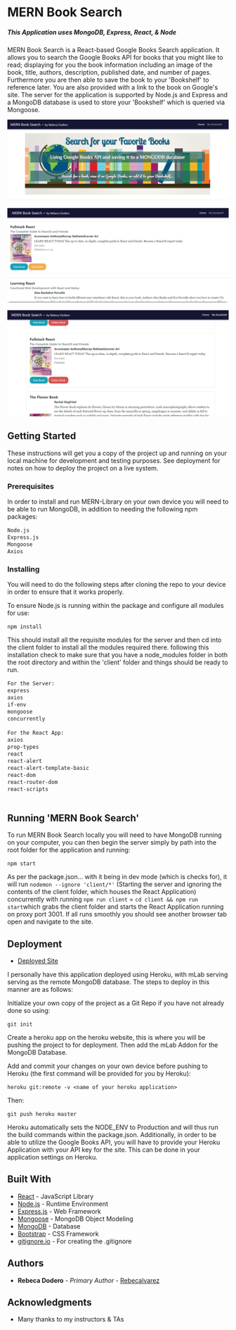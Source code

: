 # MERN Book Search
##### This Application uses MongoDB, Express, React, &amp; Node

MERN Book Search is a React-based Google Books Search application.  It allows you to search the Google Books API for books that you might like to read; displaying for you the book information including an image of the book, title, authors, description, published date, and number of pages.  Furthermore you are then able to save the book to your 'Bookshelf' to reference later.  You are also provided with a link to the book on Google's site.  The server for the application is supported by Node.js and Express and a MongoDB database is used to store your 'Bookshelf' which is queried via Mongoose.

![Main](client/public/img/main.png)

![Home Search](client/public/img/home.png)

![Home Search](client/public/img/bookshelf.png)

## Getting Started

These instructions will get you a copy of the project up and running on your local machine for development and testing purposes.  See deployment for notes on how to deploy the project on a live system.

### Prerequisites

In order to install and run MERN-Library on your own device you will need to be able to run MongoDB, in addition to needing the following npm packages:

```
Node.js
Express.js
Mongoose
Axios
```

### Installing

You will need to do the following steps after cloning the repo to your device in order to ensure that it works properly.

To ensure Node.js is running within the package and configure all modules for use:

```
npm install
```

This should install all the requisite modules for the server and then cd into the client folder to install all the modules required there.  following this installation check to make sure that you have a node_modules folder in both the root directory and within the 'client' folder and things should be ready to run.

```
For the Server:
express             
axios               
if-env              
mongoose            
concurrently        

For the React App:
axios               
prop-types          
react               
react-alert         
react-alert-template-basic
react-dom       
react-router-dom    
react-scripts
            
```

## Running 'MERN Book Search'

To run MERN Book Search locally you will need to have MongoDB running on your computer, you can then begin the server simply by path into the root folder for the application and running:

```
npm start
```

As per the package.json... with it being in dev mode (which is checks for), it will run ```nodemon --ignore 'client/*'``` (Starting the server and ignoring the contents of the client folder, which houses the React Application) concurrently with running ```npm run client``` = ```cd client && npm run start```which grabs the client folder and starts the React Application running on proxy port 3001. If all runs smoothly you should see another browser tab open and navigate to the site.

## Deployment

* [Deployed Site](https://mern-library.herokuapp.com/)

I personally have this application deployed using Heroku, with mLab serving serving as the remote MongoDB database.  The steps to deploy in this manner are as follows:

Initialize your own copy of the project as a Git Repo if you have not already done so using:
```
git init
```

Create a heroku app on the heroku website, this is where you will be pushing the project to for deployment.  Then add the mLab Addon for the MongoDB Database.

Add and commit your changes on your own device before pushing to Heroku (the first command will be provided for you by Heroku):
```
heroku git:remote -v <name of your heroku application>
```
Then:
```
git push heroku master
```
Heroku automatically sets the NODE_ENV to Production and will thus run the build commands within the package.json.  Additionally, in order to be able to utilize the Google Books API, you will have to provide your Heroku Application with your API key for the site.  This can be done in your application settings on Heroku.


## Built With

* [React](https://reactjs.org/) - JavaScript Library
* [Node.js](https://nodejs.org/en/) - Runtime Environment
* [Express.js](https://expressjs.com/) - Web Framework
* [Mongoose](https://mongoosejs.com/) - MongoDB Object Modeling
* [MongoDB](https://www.mongodb.com/) - Database
* [Bootstrap](https://getbootstrap.com/) - CSS Framework
* [gitignore.io](https://www.gitignore.io/) - For creating the .gitignore


## Authors

* **Rebeca Dodero** - *Primary Author* - [Rebecalvarez](https://github.com/rebecalvarez)

## Acknowledgments
* Many thanks to my instructors & TAs